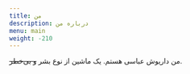 ```yaml
---
title: من
description: درباره من
menu: main
weight: -210
---
```


من داریوش عباسی هستم. یک ماشین از نوع بشر ~~و بی‌خطر~~.
